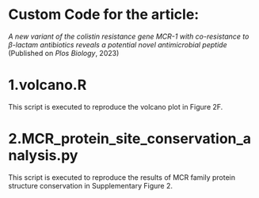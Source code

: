 # Custom Code for the article: 

_A new variant of the colistin resistance gene MCR-1 with co-resistance to β-lactam antibiotics reveals a potential novel antimicrobial peptide_ (Published on _Plos Biology_, 2023)

# 1.volcano.R

This script is executed to reproduce the volcano plot in Figure 2F. 

# 2.MCR_protein_site_conservation_analysis.py

This script is executed to reproduce the results of MCR family protein structure conservation in Supplementary Figure 2. 
